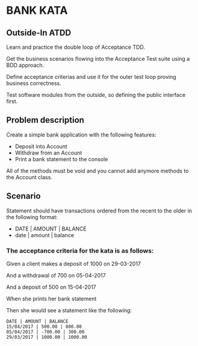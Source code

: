 # BANK KATA

## Outside-In ATDD

Learn and practice the double loop of Acceptance TDD. 

Get the business scenarios flowing into the Acceptance Test suite using a BDD approach.

Define acceptance criterias and use it for the outer test loop proving business correctness.

Test software modules from the outside, so defining the public interface first.

## Problem description

Create a simple bank application with the following features:

- Deposit into Account
- Withdraw from an Account
- Print a bank statement to the console

All of the methods must be void and you cannot add anymore methods to the Account class.

## Scenario

Statement should have transactions ordered from the recent to the older in the following format:

- DATE | AMOUNT | BALANCE
- date | amount | balance

### The acceptance criteria for the kata is as follows:

Given a client makes a deposit of 1000 on 29-03-2017 

And a withdrawal of 700 on 05-04-2017 

And a deposit of 500 on 15-04-2017 

When she prints her bank statement 

Then she would see a statement like the following:
```
DATE | AMOUNT | BALANCE
15/04/2017 | 500.00 | 800.00
05/04/2017 | -700.00 | 300.00
29/03/2017 | 1000.00 | 1000.00
```
